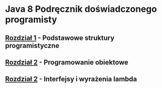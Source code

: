 # **Java 8 Podręcznik doświadczonego programisty**

## **[Rozdział 1]** - Podstawowe struktury programistyczne
## **[Rozdział 2]** - Programowanie obiektowe
## **[Rozdział 2]** - Interfejsy i wyrażenia lambda

[Rozdział 1]: <src/ch01>
[Rozdział 2]: <src/ch02>
[Rozdział 3]: <src/ch03>
